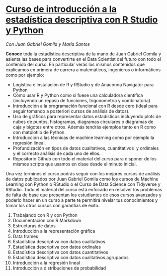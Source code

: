 # [Curso de introducción a la estadística descriptiva con R Studio y Python](https://www.udemy.com/estadistica-descriptiva/?couponCode=FROM_BOKDOWN_RSTUDIO)
*Con Juan Gabriel Gomila y María Santos*


**Conoce** toda la estadística descriptiva de la mano de Juan Gabriel Gomila y asienta las bases para convertirte en el Data Scientist del futuro con todo el contenido del curso. En particular verás los mismos contenidos que explicamos en primera de carrera a matemáticos, ingenieros o informáticos como por ejemplo:

* Logística e instalación de R y RStudio y de Anaconda Navigator para Python
* Cómo usar R y Python como si fuese una calculadora científica (incluyendo un repaso de funciones, trigonometría y combinatoria)
* Introducción a la programación funcional con R desde cero (ideal para seguir tomando a posteriori cursos de análisis de datos).
* Uso de gráficos para representar datos estadísticos incluyendo plots de nubes de puntos, histogramas, diagramas circulares o diagramas de caja y bigotes entre otros. Además tendrás ejemplos tanto en R como con matplotlib de Python.
* Introducción a las técnicas de machine learning como por ejemplo la regresión lineal.
* Profundización en tipos de datos cualitativos, cuantitativos  y ordinales y el correcto análisis de cada uno de ellos.
* Repositorio Github con todo el material del curso para disponer de los mismos scripts que usamos en clase desde el minuto inicial.

Una vez termines el curso podrás seguir con los mejores cursos de análisis de datos publicados por Juan Gabriel Gomila como los cursos de Machine Learning con Python o RStudio o el Curso de Data Science con Tidyverse y RStudio. Todo el material del curso está enfocado en resolver los problemas de falta de base que presentan los estudiantes de esos cursos avanzados y poderlo hacer en un curso a parte te permitirá nivelar tus conocimientos y tomar los otros cursos con garantías de éxito.

1. Trabajando con R y con Python
2. Documentación con R Markdown
3. Estructuras de datos
4. Introducción a la representación gráfica
5. Data frames
6. Estadística descriptiva con datos cualitativos
7. Estadística descriptiva con datos ordinales
8. Estadística descriptiva con datos cuantitativos
9. Estadística descriptiva con datos cualitativos agrupados
10. Introducción a la regresión lineal
11. Introducción a distribuciones de probabilidad

